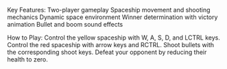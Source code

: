 
Key Features:
Two-player gameplay
Spaceship movement and shooting mechanics
Dynamic space environment
Winner determination with victory animation
Bullet and boom sound effects

How to Play:
Control the yellow spaceship with W, A, S, D, and LCTRL keys.
Control the red spaceship with arrow keys and RCTRL.
Shoot bullets with the corresponding shoot keys.
Defeat your opponent by reducing their health to zero.

